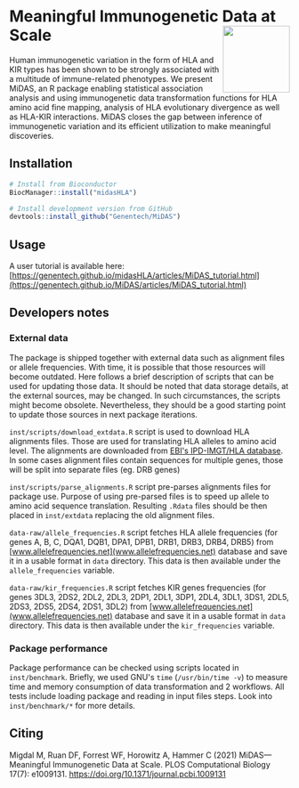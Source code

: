 # Meaningful Immunogenetic Data at Scale <img src="vignettes/MiDAS_logo.png" align="right" alt="" width="120" />

Human immunogenetic variation in the form of HLA and KIR 
types has been shown to be strongly associated with a 
multitude of immune-related phenotypes. We present MiDAS, 
an R package enabling statistical association analysis and 
using immunogenetic data transformation functions for HLA 
amino acid fine mapping, analysis of HLA evolutionary 
divergence as well as HLA-KIR interactions. MiDAS closes the 
gap between inference of immunogenetic variation and its 
efficient utilization to make meaningful discoveries.

## Installation

``` r
# Install from Bioconductor
BiocManager::install("midasHLA")

# Install development version from GitHub
devtools::install_github("Genentech/MiDAS")
```

## Usage

A user tutorial is available here: 
[https://genentech.github.io/midasHLA/articles/MiDAS_tutorial.html](https://genentech.github.io/MiDAS/articles/MiDAS_tutorial.html)

## Developers notes

### External data

The package is shipped together with external data such as 
alignment files or allele frequencies. With time, it is 
possible that those resources will become outdated. Here 
follows a brief description of scripts that can be used for
updating those data. It should be noted that data storage details,
at the external sources, may be changed. In such circumstances, 
the scripts might become obsolete. Nevertheless, they should be
a good starting point to update those sources in next package 
iterations.

`inst/scripts/download_extdata.R` script is used to download HLA 
alignments files. Those are used for translating HLA alleles to 
amino acid level. The alignments are downloaded from 
[EBI's IPD-IMGT/HLA database](www.ebi.ac.uk/ipd/imgt/hla/).
In some cases alignment files contain sequences for multiple genes,
 those will be split into separate files (eg. DRB genes)

`inst/scripts/parse_alignments.R` script pre-parses alignments files 
for package use. Purpose of using pre-parsed files is to speed up 
allele to amino acid sequence translation. Resulting `.Rdata` files 
should be then placed in `inst/extdata` replacing the old alignment 
files. 

`data-raw/allele_frequencies.R` script fetches HLA allele frequencies 
(for genes A, B, C, DQA1, DQB1, DPA1, DPB1, DRB1, DRB3, DRB4, DRB5) from 
[www.allelefrequencies.net](www.allelefrequencies.net)
database and save it in a usable format in `data` directory. This data is
then available under the `allele_frequencies` variable.

`data-raw/kir_frequencies.R` script fetches KIR genes frequencies 
(for genes 3DL3, 2DS2, 2DL2, 2DL3, 2DP1, 2DL1, 3DP1, 2DL4, 3DL1, 3DS1, 
2DL5, 2DS3, 2DS5, 2DS4, 2DS1, 3DL2) from 
[www.allelefrequencies.net](www.allelefrequencies.net)
database and save it in a usable format in `data` directory. This data is
then available under the `kir_frequencies` variable.

### Package performance

Package performance can be checked using scripts located in `inst/benchmark`. 
Briefly, we used GNU's `time` (`/usr/bin/time -v`) to measure time and memory 
consumption of data transformation and 2 workflows. All tests include loading 
package and reading in input files steps. Look into `inst/benchmark/*` for more 
details. 

## Citing
Migdal M, Ruan DF, Forrest WF, Horowitz A, Hammer C (2021) MiDAS—Meaningful Immunogenetic Data at Scale. PLOS Computational Biology 17(7): e1009131. https://doi.org/10.1371/journal.pcbi.1009131

